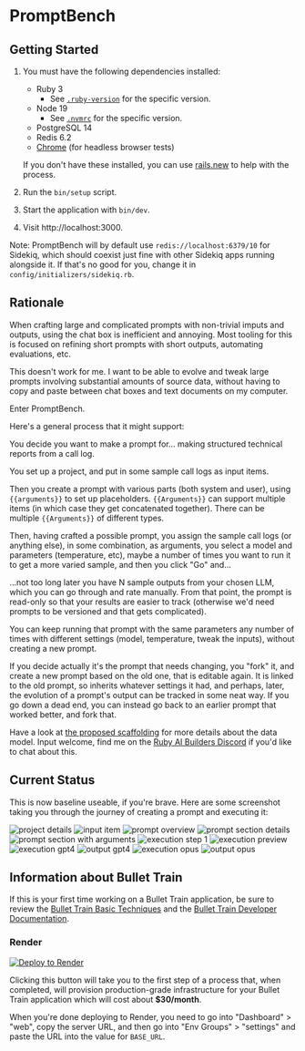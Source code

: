 # PromptBench

## Getting Started

1. You must have the following dependencies installed:

     - Ruby 3
          - See [`.ruby-version`](.ruby-version) for the specific version.
     - Node 19
          - See [`.nvmrc`](.nvmrc) for the specific version.
     - PostgreSQL 14
     - Redis 6.2
     - [Chrome](https://www.google.com/search?q=chrome) (for headless browser tests)

    If you don't have these installed, you can use [rails.new](https://rails.new) to help with the process.

2. Run the `bin/setup` script.
3. Start the application with `bin/dev`.
4. Visit http://localhost:3000.

Note: PromptBench will by default use `redis://localhost:6379/10` for Sidekiq, which should coexist just fine with other Sidekiq apps running alongside it. If that's no good for you, change it in `config/initializers/sidekiq.rb`.

## Rationale

When crafting large and complicated prompts with non-trivial imputs and outputs, using the chat box is inefficient and annoying. Most tooling for this is focused on refining short prompts with short outputs, automating evaluations, etc.

This doesn't work for me. I want to be able to evolve and tweak large prompts involving substantial amounts of source data, without having to copy and paste between chat boxes and text documents on my computer.

Enter PromptBench.

Here's a general process that it might support:

You decide you want to make a prompt for... making structured technical reports from a call log.

You set up a project, and put in some sample call logs as input items.

Then you create a prompt with various parts (both system and user), using `{{arguments}}` to set up placeholders. `{{Arguments}}` can support multiple items (in which case they get concatenated together). There can be multiple `{{Arguments}}` of different types.

Then, having crafted a possible prompt, you assign the sample call logs (or anything else), in some combination, as arguments, you select a model and parameters (temperature, etc), maybe a number of times you want to run it to get a more varied sample, and then you click "Go" and...

...not too long later you have N sample outputs from your chosen LLM, which you can go through and rate manually. From that point, the prompt is read-only so that your results are easier to track (otherwise we'd need prompts to be versioned and that gets complicated).

You can keep running that prompt with the same parameters any number of times with different settings (model, temperature, tweak the inputs), without creating a new prompt.

If you decide actually it's the prompt that needs changing, you "fork" it, and create a new prompt based on the old one, that is editable again. It is linked to the old prompt, so inherits whatever settings it had, and perhaps, later, the evolution of a prompt's output can be tracked in some neat way. If you go down a dead end, you can instead go back to an earlier prompt that worked better, and fork that.

Have a look at [the proposed scaffolding](SCAFFOLDING.md) for more details about the data model. Input welcome, find me on the [Ruby AI Builders Discord](https://discord.gg/jewqJN6wck) if you'd like to chat about this. 

## Current Status

This is now baseline useable, if you're brave. Here are some screenshot taking you through the journey of creating a prompt and executing it:

![project details](https://github.com/swombat/promptbench/blob/main/docs/1-project_details.png?raw=true)
![input item](https://github.com/swombat/promptbench/blob/main/docs/2-input_item_joke.png?raw=true)
![prompt overview](https://github.com/swombat/promptbench/blob/main/docs/3-prompt_overview.png?raw=true)
![prompt section details](https://github.com/swombat/promptbench/blob/main/docs/4-prompt_section_details.png?raw=true)
![prompt section with arguments](https://github.com/swombat/promptbench/blob/main/docs/5-prompt_section_with_arguments.png?raw=true)
![execution step 1](https://github.com/swombat/promptbench/blob/main/docs/6-execution_step_1.png?raw=true)
![execution preview](https://github.com/swombat/promptbench/blob/main/docs/7-execution_preview.png?raw=true)
![execution gpt4](https://github.com/swombat/promptbench/blob/main/docs/8-execution_gpt4-turbo.png?raw=true)
![output gpt4](https://github.com/swombat/promptbench/blob/main/docs/9-output_gpt4-turbo.png?raw=true)
![execution opus](https://github.com/swombat/promptbench/blob/main/docs/10-execution_opus.png?raw=true)
![output opus](https://github.com/swombat/promptbench/blob/main/docs/11-output_opus.png?raw=true)


## Information about Bullet Train
If this is your first time working on a Bullet Train application, be sure to review the [Bullet Train Basic Techniques](https://bullettrain.co/docs/getting-started) and the [Bullet Train Developer Documentation](https://bullettrain.co/docs).

### Render

[![Deploy to Render](https://render.com/images/deploy-to-render-button.svg)](https://render.com/deploy?repo=https://github.com/bullet-train-co/bullet_train)

Clicking this button will take you to the first step of a process that, when completed, will provision production-grade infrastructure for your Bullet Train application which will cost about **$30/month**.

When you're done deploying to Render, you need to go into "Dashboard" > "web", copy the server URL, and then go into "Env Groups" > "settings" and paste the URL into the value for `BASE_URL`.
